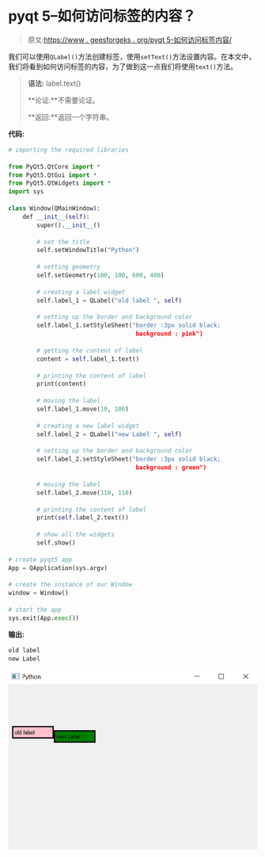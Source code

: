 # pyqt 5–如何访问标签的内容？

> 原文:[https://www . geesforgeks . org/pyqt 5-如何访问标签内容/](https://www.geeksforgeeks.org/pyqt5-how-to-access-content-of-label/)

我们可以使用`QLabel()`方法创建标签，使用`setText()`方法设置内容。在本文中，我们将看到如何访问标签的内容，为了做到这一点我们将使用`text()`方法。

> **语法:** label.text()
> 
> **论证:**不需要论证。
> 
> **返回:**返回一个字符串。

**代码:**

```py
# importing the required libraries

from PyQt5.QtCore import * 
from PyQt5.QtGui import * 
from PyQt5.QtWidgets import * 
import sys

class Window(QMainWindow):
    def __init__(self):
        super().__init__()

        # set the title
        self.setWindowTitle("Python")

        # setting geometry
        self.setGeometry(100, 100, 600, 400)

        # creating a label widget
        self.label_1 = QLabel("old label ", self)

        # setting up the border and background color
        self.label_1.setStyleSheet("border :3px solid black; 
                                    background : pink")

        # getting the content of label
        content = self.label_1.text()

        # printing the content of label
        print(content)

        # moving the label
        self.label_1.move(10, 100)

        # creating a new label widget
        self.label_2 = QLabel("new Label ", self)

        # setting up the border and background color
        self.label_2.setStyleSheet("border :3px solid black; 
                                    background : green")

        # moving the label
        self.label_2.move(110, 110)

        # printing the content of label
        print(self.label_2.text())

        # show all the widgets
        self.show()

# create pyqt5 app
App = QApplication(sys.argv)

# create the instance of our Window
window = Window()

# start the app
sys.exit(App.exec())
```

**输出:**

```py
old label 
new Label 

```

![](img/07fc4125aa48f1a3478cd76c1ac3fb96.png)